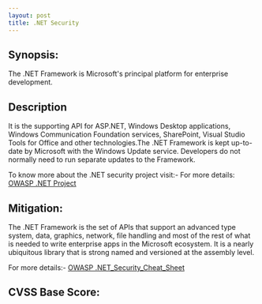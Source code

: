 ```yaml
---
layout: post
title: .NET Security
---
```

<!---
.NET
-->
Synopsis:
------------------
The .NET Framework is Microsoft's principal platform for enterprise development.


Description
------------------------
It is the supporting API for ASP.NET, Windows Desktop applications, Windows Communication Foundation services, SharePoint, Visual Studio Tools for Office and other technologies.The .NET Framework is kept up-to-date by Microsoft with the Windows Update service. Developers do not normally need to run separate updates to the Framework. 

To know more about the .NET security project visit:- For more details: [OWASP .NET Project](https://www.owasp.org/index.php/Category:OWASP_.NET_Project) 


Mitigation:
---------------
The .NET Framework is the set of APIs that support an advanced type system, data, graphics, network, file handling and most of the rest of what is needed to write enterprise apps in the Microsoft ecosystem. It is a nearly ubiquitous library that is strong named and versioned at the assembly level.

For more details:- [OWASP .NET_Security_Cheat_Sheet](https://www.owasp.org/index.php/.NET_Security_Cheat_Sheet) 


CVSS Base Score:
-------------------------

